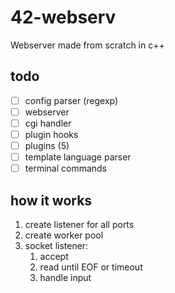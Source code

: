 # 42-webserv
Webserver made from scratch in c++

## todo
- [ ] config parser (regexp)
- [ ] webserver
- [ ] cgi handler
- [ ] plugin hooks
- [ ] plugins (5)
- [ ] template language parser
- [ ] terminal commands

## how it works
1. create listener for all ports
2. create worker pool
3. socket listener:
    1. accept
    2. read until EOF or timeout
    3. handle input